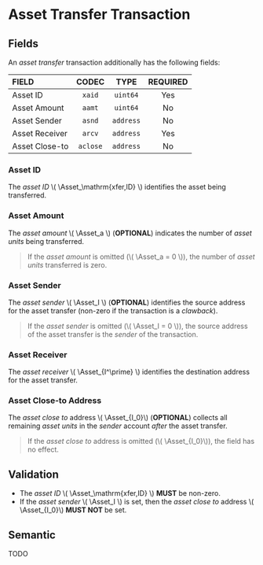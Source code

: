 $$
\newcommand \Asset {\mathrm{Asa}}
$$

# Asset Transfer Transaction

## Fields

An _asset transfer_ transaction additionally has the following fields:

| FIELD          |  CODEC   |   TYPE    | REQUIRED |
|:---------------|:--------:|:---------:|:--------:|
| Asset ID       |  `xaid`  | `uint64`  |   Yes    |
| Asset Amount   |  `aamt`  | `uint64`  |    No    |
| Asset Sender   |  `asnd`  | `address` |    No    |
| Asset Receiver |  `arcv`  | `address` |   Yes    |
| Asset Close-to | `aclose` | `address` |    No    |

### Asset ID

The _asset ID_ \\( \Asset_\mathrm{xfer,ID} \\) identifies the asset being transferred.

### Asset Amount

The _asset amount_ \\( \Asset_a \\) (**OPTIONAL**) indicates the number of _asset
units_ being transferred.

> If the _asset amount_ is omitted (\\( \Asset_a = 0 \\)), the number of _asset units_
> transferred is zero.

### Asset Sender

The _asset sender_ \\( \Asset_I \\) (**OPTIONAL**) identifies the source address
for the asset transfer (non-zero if the transaction is a _clawback_).

> If the _asset sender_ is omitted (\\( \Asset_I = 0 \\)), the source address of
> the asset transfer is the _sender_ of the transaction.

### Asset Receiver

The _asset receiver_ \\( \Asset_{I^\prime} \\) identifies the destination address
for the asset transfer.

### Asset Close-to Address

The _asset close to_ address \\( \Asset_{I_0}\\) (**OPTIONAL**) collects all remaining
_asset units_ in the _sender_ account _after_ the asset transfer.

> If the _asset close to_ address is omitted (\\( \Asset_{I_0}\\)), the field has
> no effect.

## Validation

 - The _asset ID_ \\( \Asset_\mathrm{xfer,ID} \\) **MUST** be non-zero.
 - If the _asset sender_ \\( \Asset_I \\) is set, then the _asset close to_ address \\( \Asset_{I_0}\\) **MUST NOT** be set.

## Semantic

TODO
